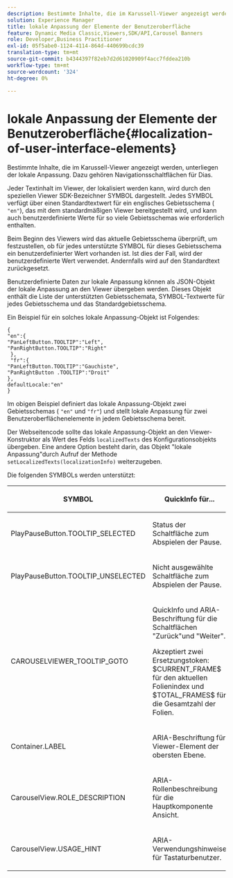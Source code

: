 ```yaml
---
description: Bestimmte Inhalte, die im Karussell-Viewer angezeigt werden, unterliegen der lokale Anpassung. Dazu gehören Navigationsschaltflächen für Dias.
solution: Experience Manager
title: lokale Anpassung der Elemente der Benutzeroberfläche
feature: Dynamic Media Classic,Viewers,SDK/API,Carousel Banners
role: Developer,Business Practitioner
exl-id: 05f5abe0-1124-4114-864d-440699bcdc39
translation-type: tm+mt
source-git-commit: b4344397f82eb7d2d61020909f4acc7fddea210b
workflow-type: tm+mt
source-wordcount: '324'
ht-degree: 0%

---
```


# lokale Anpassung der Elemente der Benutzeroberfläche{#localization-of-user-interface-elements}

Bestimmte Inhalte, die im Karussell-Viewer angezeigt werden, unterliegen der lokale Anpassung. Dazu gehören Navigationsschaltflächen für Dias.

Jeder Textinhalt im Viewer, der lokalisiert werden kann, wird durch den speziellen Viewer SDK-Bezeichner SYMBOL dargestellt. Jedes SYMBOL verfügt über einen Standardtextwert für ein englisches Gebietsschema ( `"en"`), das mit dem standardmäßigen Viewer bereitgestellt wird, und kann auch benutzerdefinierte Werte für so viele Gebietsschemas wie erforderlich enthalten.

Beim Beginn des Viewers wird das aktuelle Gebietsschema überprüft, um festzustellen, ob für jedes unterstützte SYMBOL für dieses Gebietsschema ein benutzerdefinierter Wert vorhanden ist. Ist dies der Fall, wird der benutzerdefinierte Wert verwendet. Andernfalls wird auf den Standardtext zurückgesetzt.

Benutzerdefinierte Daten zur lokale Anpassung können als JSON-Objekt der lokale Anpassung an den Viewer übergeben werden. Dieses Objekt enthält die Liste der unterstützten Gebietsschemata, SYMBOL-Textwerte für jedes Gebietsschema und das Standardgebietsschema.

Ein Beispiel für ein solches lokale Anpassung-Objekt ist Folgendes:

```
{ 
"en":{ 
"PanLeftButton.TOOLTIP":"Left", 
"PanRightButton.TOOLTIP":"Right" 
 }, 
 "fr":{ 
"PanLeftButton.TOOLTIP":"Gauchiste", 
"PanRightButton .TOOLTIP":"Droit" 
}, 
defaultLocale:"en" 
}
```

Im obigen Beispiel definiert das lokale Anpassung-Objekt zwei Gebietsschemas ( `"en"` und `"fr"`) und stellt lokale Anpassung für zwei Benutzeroberflächenelemente in jedem Gebietsschema bereit.

Der Webseitencode sollte das lokale Anpassung-Objekt an den Viewer-Konstruktor als Wert des Felds `localizedTexts` des Konfigurationsobjekts übergeben. Eine andere Option besteht darin, das Objekt &quot;lokale Anpassung&quot;durch Aufruf der Methode `setLocalizedTexts(localizationInfo)` weiterzugeben.

Die folgenden SYMBOLs werden unterstützt:

<table id="table_58C40353B7244335872350C98DF2CFB3"> 
 <thead> 
  <tr> 
   <th colname="col1" class="entry"> <p>SYMBOL </p> </th> 
   <th colname="col2" class="entry"> <p>QuickInfo für... </p> </th> 
  </tr> 
 </thead>
 <tbody> 
  <tr> 
   <td colname="col1"> <p> <span class="codeph"> PlayPauseButton.TOOLTIP_SELECTED  </span> </p> </td> 
   <td colname="col2"> <p>Status der Schaltfläche zum Abspielen der Pause. </p> </td> 
  </tr> 
  <tr> 
   <td colname="col1"> <p> <span class="codeph"> PlayPauseButton.TOOLTIP_UNSELECTED  </span> </p> </td> 
   <td colname="col2"> <p>Nicht ausgewählte Schaltfläche zum Abspielen der Pause. </p> </td> 
  </tr> 
  <tr> 
   <td colname="col1"> <p> <span class="codeph"> CAROUSELVIEWER_TOOLTIP_GOTO  </span> </p> </td> 
   <td colname="col2"> <p> QuickInfo und ARIA-Beschriftung für die Schaltflächen "Zurück"und "Weiter". </p> <p>Akzeptiert zwei Ersetzungstoken: <span class="codeph"> $CURRENT_FRAME$ </span> für den aktuellen Folienindex und <span class="codeph"> $TOTAL_FRAMES$ </span> für die Gesamtzahl der Folien. </p> </td> 
  </tr> 
  <tr> 
   <td colname="col1"> <p> <span class="codeph"> Container.LABEL  </span> </p> </td> 
   <td colname="col2"> <p> ARIA-Beschriftung für Viewer-Element der obersten Ebene. </p> </td> 
  </tr> 
  <tr> 
   <td colname="col1"> <p> <span class="codeph"> CarouselView.ROLE_DESCRIPTION  </span> </p> </td> 
   <td colname="col2"> <p> ARIA-Rollenbeschreibung für die Hauptkomponente Ansicht. </p> </td> 
  </tr> 
  <tr> 
   <td colname="col1"> <p> <span class="codeph"> CarouselView.USAGE_HINT  </span> </p> </td> 
   <td colname="col2"> <p> ARIA-Verwendungshinweise für Tastaturbenutzer. </p> </td> 
  </tr> 
 </tbody> 
</table>
